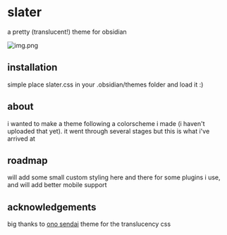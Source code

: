 # slater
a pretty (translucent!) theme for obsidian

![img.png](https://preview.redd.it/guivppy4mxbc1.png?width=1920&format=png&auto=webp&s=360de970ab1b5860cd3d74ad9e0dfa2a2ad6b55d)

## installation
simple place slater.css in your .obsidian/themes folder and load it :)

## about
i wanted to make a theme following a colorscheme i made (i haven't uploaded that yet). it went through several stages but this is what i've arrived at

## roadmap
will add some small custom styling here and there for some plugins i use, and will add better mobile support

## acknowledgements
big thanks to [ono sendai](https://github.com/cannibalox/ono-sendai_obsdn) theme for the translucency css
